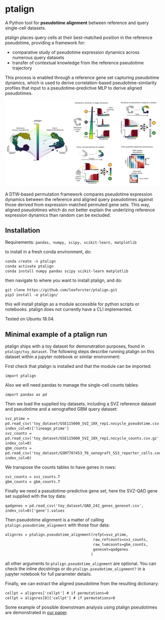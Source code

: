 # ptalign

A Python tool for **pseudotime alignment** between reference and query single-cell datasets. 

ptalign places query cells at their best-matched position in the reference pseudotime, providing a framework for:
- comparative study of pseudotime expression dynamics across numerous query datasets
- transfer of contextual knowledge from the reference pseudotime trajectory

This process is enabled through a reference gene set capturing pseudotime dynamics, which is used to derive correlation-based pseudotime-similarity profiles that input to a pseudotime-predictive MLP to derive aligned pseudotimes.

![ptalign_scheme](ptalign_scheme.png)

A DTW-based permutation framework compares pseudotime expression dynamics between the reference and aligned query pseudotimes against those derived from expression-matched permuted gene sets. This way, aligned pseudotimes which do not better explain the underlzing reference expression dynamics than random can be excluded.

## Installation

Requirements:
`pandas, numpy, scipy, scikit-learn, matplotlib`

to install in a fresh conda environment, do:
```
conda create -n ptalign
conda activate ptalign
conda install numpy pandas scipy scikit-learn matplotlib
```

then navigate to where you want to install ptalign, and do:
```
git clone https://github.com/leoforster/ptalign.git
pip3 install -e ptalign/
```

this will install ptalign as a module accessible for python scripts or notebooks. 
ptalign does not currently have a CLI implemented.

Tested on Ubuntu 18.04.

## Minimal example of a ptalign run

ptalign ships with a toy dataset for demonstration purposes, found in `ptalign/toy_dataset`.
The following steps describe running ptalign on this dataset within a jupyter notebook or similar environment:

First check that ptalign is installed and that the module can be imported:
```
import ptalign
```

Also we will need pandas to manage the single-cell counts tables:
```
import pandas as pd
```

Then we load the supplied toy datasets, including a SVZ reference dataset and pseudotime and a xenografted GBM query dataset:
```
svz_ptime = pd.read_csv('toy_dataset/GSE115600_SVZ_10X_rep1.nocycle_pseudotime.csv.gz', index_col=0)['lineage_ptime']
svz_counts = pd.read_csv('toy_dataset/GSE115600_SVZ_10X_rep1.nocycle_counts.csv.gz', index_col=0)
gbm_counts = pd.read_csv('toy_dataset/GSM7707453_T6_xenograft_SS3_reporter_cells.counts.csv.gz', index_col=0)
```

We transpose the counts tables to have genes in rows:
```
svz_counts = svz_counts.T
gbm_counts = gbm_counts.T
```
Finally we need a pseudotime-predictive gene set, here the SVZ-QAD gene set supplied with the toy data:
```
qadgenes = pd.read_csv('toy_dataset/QAD_242_genes_geneset.csv', index_col=0)['gene'].values
```

Then pseudotime alignment is a matter of calling `ptalign.pseudotime_alignment` with those four data:
```
alignres = ptalign.pseudotime_alignment(refpt=svz_ptime, 
                                        raw_refcounts=svz_counts, 
                                        raw_tumcounts=gbm_counts, 
                                        geneset=qadgenes
                                       )
```
all other arguments to `ptalign.pseudotime_alignment` are optional. You can check the inline docstrings or do `ptalign.pseudotime_alignment?` in a jupyter notebook for full parameter details.

Finally, we can extract the aligned pseudotime from the resulting dictionary:
```
cellpt = alignres['cellpt'] # if permutations=0
cellpt = alignres[0]['cellpt'] # if permutations>0
```

Some example of possible downstream analysis using ptalign pseudotimes are demonstrated in [our paper](https://XXX).

